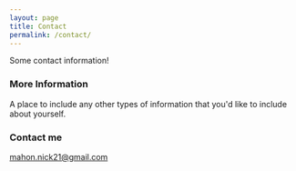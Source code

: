 ```yaml
---
layout: page
title: Contact
permalink: /contact/
---
```


Some contact information!

### More Information

A place to include any other types of information that you'd like to include about yourself.

### Contact me

[mahon.nick21@gmail.com](mailto:mahon.nick21@gmail.com)